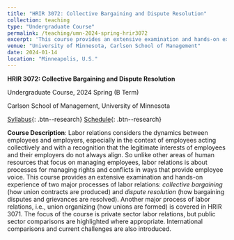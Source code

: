 ```yaml
---
title: "HRIR 3072: Collective Bargaining and Dispute Resolution"
collection: teaching
type: "Undergraduate Course"
permalink: /teaching/umn-2024-spring-hrir3072
excerpt: 'This course provides an extensive examination and hands-on experience of two major processes of labor relations: <i>collective bargaining</i> (i.e., how union contracts are produced) and <i>dispute resolution</i> (i.e., how bargaining disputes and grievances are resolved). Another major process of labor relations, union organizing (i.e., how unions are formed), is covered in HRIR 3071. The focus of the course is private sector labor relations, but public sector comparisons are highlighted where appropriate. International comparisons and current challenges are also introduced. <a href="https://jianxuan-lei.github.io/files/syllabus_hrir_3072.pdf" style="text-decoration:none;" class="fas fa-fw fa-file-pdf"></a> <a href="https://docs.google.com/document/d/1-mO336XxcLBylkU4qbN2825FewUQv12I6Brr4T1W-w4/edit?usp=sharing" style="text-decoration:none;" class="fas fa-calendar"></a>'
venue: "University of Minnesota, Carlson School of Management"
date: 2024-01-14
location: "Minneapolis, U.S."
---
```

**HRIR 3072: Collective Bargaining and Dispute Resolution**

Undergraduate Course, 2024 Spring (B Term)

Carlson School of Management, University of Minnesota

[Syllabus](https://jianxuan-lei.github.io/files/syllabus_hrir_3072.pdf){: .btn--research} [Schedule](https://docs.google.com/document/d/1-mO336XxcLBylkU4qbN2825FewUQv12I6Brr4T1W-w4/edit?usp=sharing){: .btn--research}

**Course Description**: Labor relations considers the dynamics between employees and employers, especially in the context of employees acting collectively and with a recognition that the legitimate interests of employees and their employers do not always align. So unlike other areas of human resources that focus on managing employees, labor relations is about processes for managing rights and conflicts in ways that provide employee voice. This course provides an extensive examination and hands-on experience of two major processes of labor relations: *collective bargaining* (how union contracts are produced) and *dispute resolution* (how bargaining disputes and grievances are resolved). Another major process of labor relations, i.e., union organizing (how unions are formed) is covered in HRIR 3071. The focus of the course is private sector labor relations, but public sector comparisons are highlighted where appropriate. International comparisons and current challenges are also introduced.
